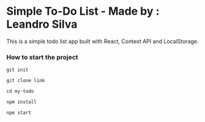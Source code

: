 # Simple To-Do List - Made by : Leandro Silva

This is a simple todo list app built with React, Context API and LocalStorage.

### How to start the project ###

`git init`

`git clone link`

`cd my-todo`

`npm install`

`npm start`



